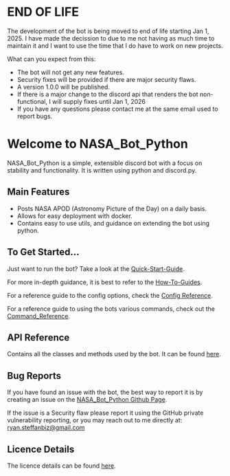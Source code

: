# END OF LIFE
The development of the bot is being moved to end of life starting Jan 1, 2025.
I have made the decission to due to me not having as much time to maintain it and I want to use the time that I do have to work on new projects.

What can you expect from this:
* The bot will not get any new features.
* Security fixes will be provided if there are major security flaws.
* A version 1.0.0 will be published.
* If there is a major change to the discord api that renders the bot non-functional, I will supply fixes until Jan 1, 2026 
* If you have any questions please contact me at the same email used to report bugs.

# Welcome to NASA_Bot_Python

NASA_Bot_Python is a simple, extensible discord bot with a focus on stability and
functionality. It is written using python and discord.py.

## Main Features

* Posts NASA APOD (Astronomy Picture of the Day) on a daily basis.
* Allows for easy deployment with docker.
* Contains easy to use utils, and guidance on extending the bot using python.

## To Get Started...

Just want to run the bot? Take a look at the [Quick-Start-Guide](quick-start-guide.md).

For more in-depth guidance, it is best to refer to the [How-To-Guides](how-to-guides.md).

For a reference guide to the config options, check the [Config Reference](config-reference.md).

For a reference guide to using the bots various commands, check out the [Command_Reference](command-reference.md).

## API Reference

Contains all the classes and methods used by the bot. It can be found [here](reference/reference_index.md).

## Bug Reports

If you have found an issue with the bot, the best way to report it
is by creating an issue on the
[NASA_Bot_Python Github Page](https://github.com/TheTurnnip/NASA_BOT_PYTHON).

If the issue is a Security flaw please report it using the GitHub private vulnerability
reporting, or you may reach out to me directly at: <br>
<ryan.steffanbiz@gmail.com>

## Licence Details

The licence details can be found [here](about.md).
